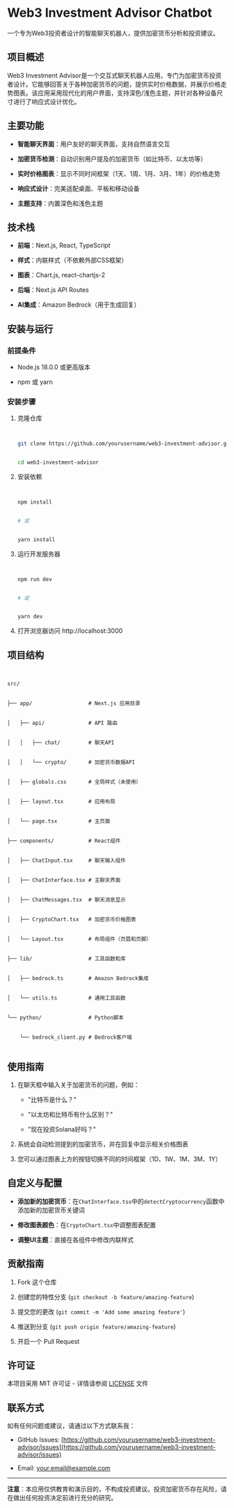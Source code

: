 # Web3 Investment Advisor Chatbot






一个专为Web3投资者设计的智能聊天机器人，提供加密货币分析和投资建议。





## 项目概述





Web3 Investment Advisor是一个交互式聊天机器人应用，专门为加密货币投资者设计。它能够回答关于各种加密货币的问题，提供实时价格数据，并展示价格走势图表。该应用采用现代化的用户界面，支持深色/浅色主题，并针对各种设备尺寸进行了响应式设计优化。





## 主要功能





- **智能聊天界面**：用户友好的聊天界面，支持自然语言交互


- **加密货币检测**：自动识别用户提及的加密货币（如比特币、以太坊等）


- **实时价格图表**：显示不同时间框架（1天、1周、1月、3月、1年）的价格走势


- **响应式设计**：完美适配桌面、平板和移动设备


- **主题支持**：内置深色和浅色主题





## 技术栈





- **前端**：Next.js, React, TypeScript


- **样式**：内联样式（不依赖外部CSS框架）


- **图表**：Chart.js, react-chartjs-2


- **后端**：Next.js API Routes


- **AI集成**：Amazon Bedrock（用于生成回复）





## 安装与运行





### 前提条件





- Node.js 18.0.0 或更高版本


- npm 或 yarn





### 安装步骤





1. 克隆仓库


   ```bash


   git clone https://github.com/yourusername/web3-investment-advisor.git


   cd web3-investment-advisor


   ```





2. 安装依赖


   ```bash


   npm install


   # 或


   yarn install


   ```





3. 运行开发服务器


   ```bash


   npm run dev


   # 或


   yarn dev


   ```





4. 打开浏览器访问 http://localhost:3000





## 项目结构





```


src/


├── app/                  # Next.js 应用目录


│   ├── api/              # API 路由


│   │   ├── chat/         # 聊天API


│   │   └── crypto/       # 加密货币数据API


│   ├── globals.css       # 全局样式（未使用）


│   ├── layout.tsx        # 应用布局


│   └── page.tsx          # 主页面


├── components/           # React组件


│   ├── ChatInput.tsx     # 聊天输入组件


│   ├── ChatInterface.tsx # 主聊天界面


│   ├── ChatMessages.tsx  # 聊天消息显示


│   ├── CryptoChart.tsx   # 加密货币价格图表


│   └── Layout.tsx        # 布局组件（页眉和页脚）


├── lib/                  # 工具函数和库


│   ├── bedrock.ts        # Amazon Bedrock集成


│   └── utils.ts          # 通用工具函数


└── python/               # Python脚本


    └── bedrock_client.py # Bedrock客户端


```





## 使用指南





1. 在聊天框中输入关于加密货币的问题，例如：


   - "比特币是什么？"


   - "以太坊和比特币有什么区别？"


   - "现在投资Solana好吗？"





2. 系统会自动检测提到的加密货币，并在回复中显示相关价格图表





3. 您可以通过图表上方的按钮切换不同的时间框架（1D、1W、1M、3M、1Y）





## 自定义与配置





- **添加新的加密货币**：在`ChatInterface.tsx`中的`detectCryptocurrency`函数中添加新的加密货币关键词


- **修改图表颜色**：在`CryptoChart.tsx`中调整图表配置


- **调整UI主题**：直接在各组件中修改内联样式





## 贡献指南





1. Fork 这个仓库


2. 创建您的特性分支 (`git checkout -b feature/amazing-feature`)


3. 提交您的更改 (`git commit -m 'Add some amazing feature'`)


4. 推送到分支 (`git push origin feature/amazing-feature`)


5. 开启一个 Pull Request





## 许可证





本项目采用 MIT 许可证 - 详情请参阅 [LICENSE](LICENSE) 文件





## 联系方式





如有任何问题或建议，请通过以下方式联系我：





- GitHub Issues: [https://github.com/yourusername/web3-investment-advisor/issues](https://github.com/yourusername/web3-investment-advisor/issues)


- Email: your.email@example.com





---





**注意**：本应用仅供教育和演示目的，不构成投资建议。投资加密货币存在风险，请在做出任何投资决定前进行充分的研究。
